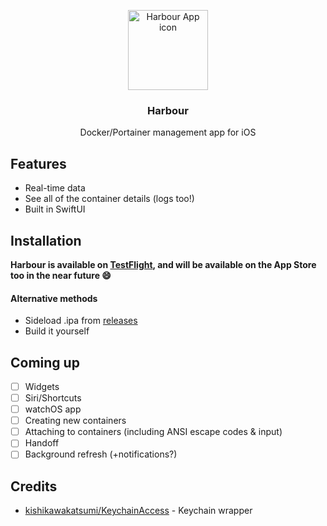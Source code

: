 <p align="center">
	<img src="https://harbour.shameful.xyz/media/favicon.png" width="128" alt="Harbour App icon">
	<h3 align="center">Harbour</h3>
	<p align="center">Docker/Portainer management app for iOS</p>
</p>

## Features
- Real-time data
- See all of the container details (logs too!)
- Built in SwiftUI

## Installation
**Harbour is available on [TestFlight](https://testflight.apple.com/join/F2vK7xo4), and will be available on the App Store too in the near future 😄**
#### Alternative methods
- Sideload .ipa from [releases](https://github.com/rrroyal/Harbour/releases/latest)
- Build it yourself

## Coming up
- [ ] Widgets
- [ ] Siri/Shortcuts
- [ ] watchOS app
- [ ] Creating new containers
- [ ] Attaching to containers (including ANSI escape codes & input)
- [ ] Handoff
- [ ] Background refresh (+notifications?)

## Credits
- [kishikawakatsumi/KeychainAccess](https://github.com/kishikawakatsumi/KeychainAccess) - Keychain wrapper
